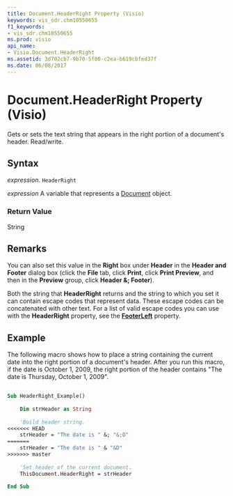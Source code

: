 ```yaml
---
title: Document.HeaderRight Property (Visio)
keywords: vis_sdr.chm10550655
f1_keywords:
- vis_sdr.chm10550655
ms.prod: visio
api_name:
- Visio.Document.HeaderRight
ms.assetid: 3d702cb7-9b70-5f00-c2ea-b619cbfed37f
ms.date: 06/08/2017
---
```



# Document.HeaderRight Property (Visio)

Gets or sets the text string that appears in the right portion of a document's header. Read/write.


## Syntax

 _expression_. `HeaderRight`

 _expression_ A variable that represents a [Document](./Visio.Document.md) object.


### Return Value

String


## Remarks

You can also set this value in the  **Right** box under **Header** in the **Header and Footer** dialog box (click the **File** tab, click **Print**, click  **Print Preview**, and then in the  **Preview** group, click **Header &; Footer**).

Both the string that  **HeaderRight** returns and the string to which you set it can contain escape codes that represent data. These escape codes can be concatenated with other text. For a list of valid escape codes you can use with the **HeaderRight** property, see the **[FooterLeft](Visio.Document.FooterLeft.md)** property.


## Example

The following macro shows how to place a string containing the current date into the right portion of a document's header. After you run this macro, if the date is October 1, 2009, the right portion of the header contains "The date is Thursday, October 1, 2009".


```vb
 
Sub HeaderRight_Example() 
  
    Dim strHeader as String 
 
    'Build header string.  
<<<<<<< HEAD
    strHeader = "The date is " &; "&;D"  
=======
    strHeader = "The date is " & "&D"  
>>>>>>> master
 
    'Set header of the current document.  
    ThisDocument.HeaderRight = strHeader  
 
End Sub
```


